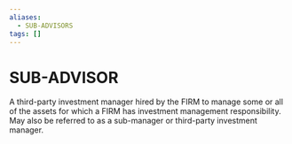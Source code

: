 ```yaml
---
aliases:
  - SUB-ADVISORS
tags: []
---
```

# SUB-ADVISOR
A third-party investment manager hired by the FIRM to manage some or all of the assets for which a FIRM has investment management responsibility. May also be referred to as a sub-manager or third-party investment manager.